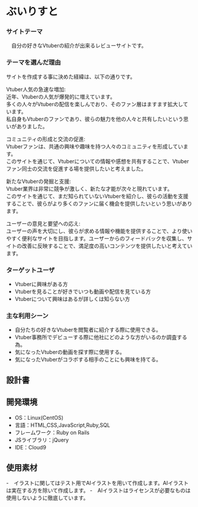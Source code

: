 #  ぶいりすと

### サイトテーマ
　自分の好きなVtuberの紹介が出来るレビューサイトです。


### テーマを選んだ理由
サイトを作成する事に決めた経緯は、以下の通りです。


  Vtuber人気の急速な増加: <br>
    近年、Vtuberの人気が爆発的に増えています。<br>
    多くの人々がVtuberの配信を楽しんでおり、そのファン層はますます拡大しています。<br>
    私自身もVtuberのファンであり、彼らの魅力を他の人々と共有したいという思いがありました。<br>

  コミュニティの形成と交流の促進: <br>
    Vtuberファンは、共通の興味や趣味を持つ人々のコミュニティを形成しています。<br>
    このサイトを通じて、Vtuberについての情報や感想を共有することで、Vtuberファン同士の交流を促進する場を提供したいと考えました。<br>

  新たなVtuberの発掘と支援: <br>
    Vtuber業界は非常に競争が激しく、新たな才能が次々と現れています。<br>
    このサイトを通じて、まだ知られていないVtuberを紹介し、彼らの活動を支援することで、彼らがより多くのファンに届く機会を提供したいという思いがあります。

  ユーザーの意見と要望への応え:<br>
    ユーザーの声を大切にし、彼らが求める情報や機能を提供することで、より使いやすく便利なサイトを目指します。ユーザーからのフィードバックを収集し、サイトの改善に反映することで、満足度の高いコンテンツを提供したいと考えています。

### ターゲットユーザ

- Vtuberに興味がある方
- Vtuberを見ることが好きでいつも動画や配信を見ている方
- Vtuberについて興味はあるが詳しくは知らない方

### 主な利用シーン
- 自分たちの好きなVtuberを閲覧者に紹介する際に使用できる。
- Vtuber事務所でデビューする際に他社にどのような方がいるのか調査する為。
- 気になったVtuberの動画を探す際に使用する。
- 気になったVtuberがコラボする相手のことにも興味を持てる。

## 設計書


## 開発環境
- OS：Linux(CentOS)
- 言語：HTML,CSS,JavaScript,Ruby,SQL
- フレームワーク：Ruby on Rails
- JSライブラリ：jQuery
- IDE：Cloud9

## 使用素材
-　イラストに関してはテスト用でAIイラストを用いて作成します。AIイラストは実在する方を除いて作成します。
-　AIイラストはライセンスが必要なものは使用しないように徹底しています。
